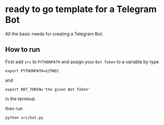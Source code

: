 #  ready to go template for a Telegram Bot

All the basic needs for creating a Telegram Bot.

## How to run

First add `src` to `PYTHONPATH` and assign your `Bot Token` to a variable by type

```Cancel changes
export PYTHONPATH=${PWD}
```
and 
```
export BOT_TOKEN='the given Bot Token'
```
in the terminal.


then run

```
python src/bot.py
```
